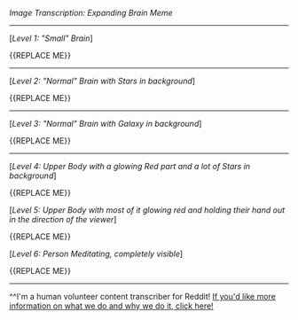*Image Transcription: Expanding Brain Meme*

---

[*Level 1: "Small" Brain*]

{{REPLACE ME}}

---

[*Level 2: "Normal" Brain with Stars in background*]

{{REPLACE ME}}

---

[*Level 3: "Normal" Brain with Galaxy in background*]

{{REPLACE ME}}

---

[*Level 4: Upper Body with a glowing Red part and a lot of Stars in background*]

{{REPLACE ME}}

[*Level 5: Upper Body with most of it glowing red and holding their hand out in the direction of the viewer*]

{{REPLACE ME}}

[*Level 6: Person Meditating, completely visible*]

{{REPLACE ME}}

---

^^I'm&#32;a&#32;human&#32;volunteer&#32;content&#32;transcriber&#32;for&#32;Reddit!&#32;[If&#32;&#32;you'd&#32;like&#32;more&#32;information&#32;on&#32;what&#32;we&#32;do&#32;and&#32;why&#32;we&#32;do&#32;it,&#32;click&#32;here!](https://www.reddit.com/r/TranscribersOfReddit/wiki/index)
